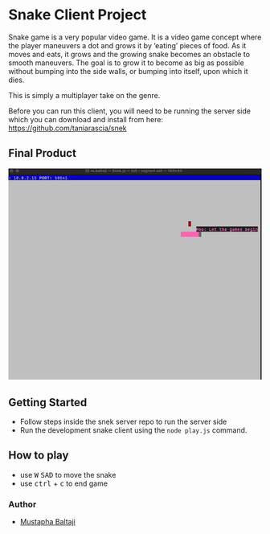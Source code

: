 # Snake Client Project

Snake game is a very popular video game. It is a video game concept where the player maneuvers a dot and grows it by ‘eating’ pieces of food. As it moves and eats, it grows and the growing snake becomes an obstacle to smooth maneuvers. The goal is to grow it to become as big as possible without bumping into the side walls, or bumping into itself, upon which it dies.

This is simply a multiplayer take on the genre.

Before you can run this client, you will need to be running the server side which you can download and install from here: https://github.com/taniarascia/snek

## Final Product

![](images/scrnsht.png)


## Getting Started

- Follow steps inside the snek server repo to run the server side
- Run the development snake client using the `node play.js` command.

## How to play

- use <kbd>W</kbd> <kbd>S</kbd><kbd>A</kbd><kbd>D</kbd> to move the snake
- use <kbd>ctrl</kbd> + <kbd>c</kbd> to end game

### Author
- [Mustapha Baltaji](@mbbaltaji)

